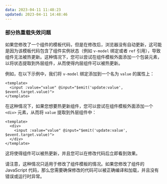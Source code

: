 ```yaml
---
data: 2023-04-11 11:48:23
updated: 2023-04-11 14:48:46
---
```


### 部分热重载失效问题

如果您修改了一个组件的模板代码，但是在修改后，浏览器没有自动更新，这可能是因为该模板代码包含了组件实例状态（例如 `v-model` 绑定或者 `ref` 引用），导致组件无法被热更新。这种情况下，您可以尝试在组件模板外面添加一个包装元素，以将状态提取到外层组件，从而使得内层组件可以被热更新。

例如，在以下示例中，我们将 `v-model` 绑定添加到一个名为 `value` 的属性上：

```vue
<template>
  <input :value="value" @input="$emit('update:value', $event.target.value)">
</template>
```

在这种情况下，如果您想要热更新组件，您可以尝试在组件模板外面添加一个 `<div>` 元素，从而将 `value` 提取到外层组件中：

```vue
<template>
  <div>
    <input :value="value" @input="$emit('update:value', $event.target.value)">
  </div>
</template>
```
这将使得组件可以被热更新，并且您可以在修改代码后立即看到效果。

请注意，这种情况只适用于修改了组件模板的情况。如果您修改了组件的 JavaScript 代码，那么您需要确保修改的代码可以被正确编译和加载，并且没有错误或运行时异常。